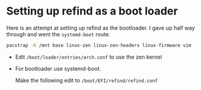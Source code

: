 # Setting up refind as a boot loader

Here is an attempt at setting up refind as the bootloader. I gave up half way through and went the `systemd-boot` route.

```bash
pacstrap -K /mnt base linux-zen linux-zen-headers linux-firmware vim
```

- Edit `/boot/loader/entries/arch.conf` to use the zen kernel
- For bootloader use systemd-boot.

  Make the following edit to `/boot/EFI/refind/refind.conf`
